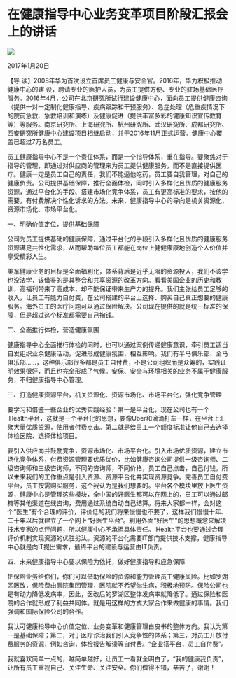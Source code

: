 # 在健康指导中心业务变革项目阶段汇报会上的讲话
<img class="pv" src="https://api.visitor.plantree.me/visitor-badge/pv?namespace=plantree.me&key=renzhengfei-speeches/./docs/speeches/2017/01/在健康指导中心业务变革项目阶段汇报会上的讲话.md">


2017年1月20日



【导  读】2008年华为首次设立首席员工健康与安全官。2016年，华为积极推动健康中心的建 设，聘请专业的医护人员，为员工提供方便、专业的驻场基础医疗服务。2016年4月，公司在北京研究所试行建设健康中心，面向员工提供健康咨询（提供一对一定制化健康指导、疾病跟踪和干预服务）、急症处理（危重疾情况下的院前急救、急救培训和演练）及健康促进（提供丰富多彩的健康知识宣传教育等）等服务。南京研究所、上海研究所、杭州研究所、武汉研究所、成都研究所、西安研究所健康中心建设项目相继启动，并于2016年11月正式运营。健康中心覆盖已超过7万名员工。



员工健康指导中心不是一个责任体系，而是一个指导体系，重在指导。要聚焦对于指导的管理，即通过对供应商的管理来为员工提供健康服务，而不是直接提供医疗。健康一定是员工自己的责任，我们不能逼他吃药，员工要自我管理，对自己的健康负责。公司提供基础保障，推行全面体检，同时引入多样化且优质的健康服务资源，通过平台化的手段、搭建市场化竞争体系，员工有更高标准的要求，按他的需要，有付费解决个性化诉求的方法。未来，健康指导中心的导向是机关资源化、资源市场化、市场平台化。

一、明确价值定位，提供基础保障

公司为员工提供基础的健康保障，通过平台化的手段引入多样化且优质的健康服务资源满足共性化需求，从而帮助每位员工都能在岗位上健健康康地创造个人价值并享受精彩人生。

美军健康业务的目标是全面福利化，体系背后是近乎无限的资源投入，我们不该学也没法学，该借鉴的是其整合和共享资源的改革方向。看看美国企业的历史和教训，高福利带来了高成本，却不能保证带来生产力的提升。我们主张给员工足够的收入，让员工有能力自付费，在公司搭建的平台上选择、购买自己真正想要的健康服务。海外员工的医疗问题可以通过保险解决。公司现在提供的就是统一标准的保障，但是超过这个标准都需要自己掏钱。

二、全面推行体检，营造健康氛围

健康指导中心全面推行体检的同时，也可以通过案例传递健康意识，牵引员工适当自发组织业余健康活动，促进形成健康氛围，相互影响。我们有半马俱乐部、全马俱乐部……，这种俱乐部很多都是员工自付费，不是公司组织而是众筹的，实践证明效果很好，而且也完全形成了气候。安保、安全与环境相关的业务不属于健康服务，不归健康指导中心管理。

三、打造健康资源平台，机关资源化、资源市场化、市场平台化，强化竞争管理

要学习和借鉴一些企业的优秀实践经验：第一是平台化，现在公司也有一个iHealth平台，这就是一个平台化的思想，要像Uber和滴滴打车一样，在平台上汇聚大量优质资源，使用者付费点击。第二就是给员工一个额度标准让他自己去选择体检医院、选择体检项目。

要引入供应商并鼓励竞争，资源市场化、市场平台化。引入市场优质资源，建立市场化竞争体系，付费资源管理要优质优价，比如健康咨询公司提供一级咨询师、二级咨询师和三级咨询师，不同的咨询师，不同价格，员工自己点击，自己付钱。所以未来我们的工作重点是引入资源、资源平台化并实现资源竞争。完善员工自付费平台，员工按需购买服务，这个我认为是我们想要的。平台各个模块里放上医生资源，健康中心是管理这些模块，全中国的好医生都可以在网上的，员工可以通过邮箱等其他渠道在线咨询，费用通过系统自动自己结算。将来大家都一样，会对这个“医生”有个合理的评价，评价低的我们将来慢慢也不要了，这样我们慢慢十年、二十年以后就建立了一个网上“好医生平台”。利用外面“好医生”的思想概念来解决技术专家的点评问题，所以健康中心不承担具体责任。iHealth平台也要通过合理评价机制实现资源的优胜劣汰。资源的平台化需要IT部门提供技术支撑，健康指导中心就是向IT提出需求，最终平台的建设与运营由IT负责。

四、未来健康指导中心要以保险为依托，做好健康指导和应急保障

把保险业务给你们，你们可以借助保险的资源和能力管理员工健康风险。比如罗湖区医改，保险费由医院集团管理，医院就不希望你生病，积极地预防。保险公司也是有动力降低发病率，因此，医改后的罗湖区整体发病率就降低了。通过保险和医院的合作就形成了利益共同体。就是用这样的方式大家合作来做健康的事情。我们强调和国际保险公司的合作。

我认可健康指导中心价值定位、业务变革和健康管理白皮书的整体方向。我认为第一是基础保障；第二，对于医疗诊治我们引入竞争性的体系；第三，对员工开放付费服务的资源，例如咨询，体检报告解读等自付费。“企业搭平台，员工自付费”。

我就喜欢简单一点的，越简单越好，让员工一看就全明白了，“我的健康我负责”，让所有员工重视自己、关注生命、关注安全。你们做得不错，辛苦了，谢谢！

